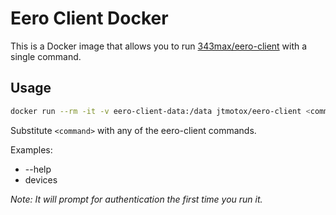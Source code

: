 # Eero Client Docker

This is a Docker image that allows you to run [343max/eero-client](https://github.com/343max/eero-client.git) with a single command.

## Usage

```bash
docker run --rm -it -v eero-client-data:/data jtmotox/eero-client <command>
```

Substitute ```<command>``` with any of the eero-client commands.

Examples:
- --help
- devices

*Note: It will prompt for authentication the first time you run it.*
